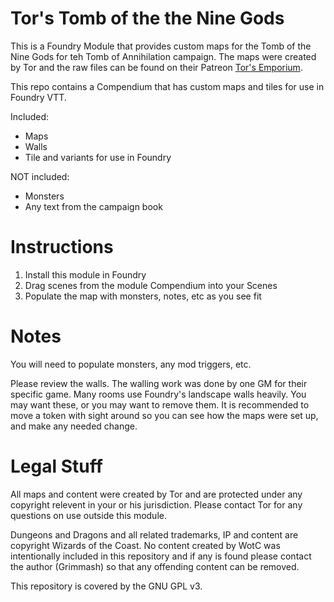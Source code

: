 # Tor's Tomb of the the Nine Gods

This is a Foundry Module that provides custom maps for the Tomb of the Nine Gods for teh Tomb of Annihilation campaign.  The maps were created by Tor and the raw files can be found on their Patreon [Tor's Emporium](https://www.patreon.com/posts/tomb-of-nine-new-59560381).  

This repo contains a Compendium that has custom maps and tiles for use in Foundry VTT.

Included:
- Maps
- Walls
- Tile and variants for use in Foundry

NOT included:
- Monsters
- Any text from the campaign book

# Instructions
1. Install this module in Foundry
2. Drag scenes from the module Compendium into your Scenes
3. Populate the map with monsters, notes, etc as you see fit

# Notes
You will need to populate monsters, any mod triggers, etc.

Please review the walls.  The walling work was done by one GM for their specific game.  Many rooms use Foundry's landscape walls heavily.  You may want these, or you may want to remove them.  It is recommended to move a token with sight around so you can see how the maps were set up, and make any needed change.

# Legal Stuff
All maps and content were created by Tor and are protected under any copyright relevent in your or his jurisdiction.  Please contact Tor for any questions on use outside this module.

Dungeons and Dragons and all related trademarks, IP and content are copyright Wizards of the Coast.  No content created by WotC was intentionally included in this repository and if any is found please contact the author (Grimmash) so that any offending content can be removed.

This repository is covered by the GNU GPL v3.
